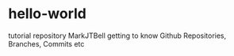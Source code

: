 # hello-world
tutorial repository
MarkJTBell getting to know Github
Repositories, Branches, Commits etc
